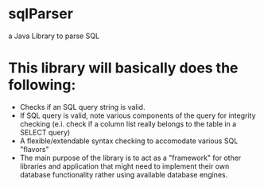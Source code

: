 # sqlParser
a Java Library to parse SQL

# This library will basically does the following:
- Checks if an SQL query string is valid.
- If SQL query is valid, note various components of the query for integrity checking
  (e.i. check if a column list really belongs to the table in a SELECT query)
- A flexible/extendable syntax checking to accomodate various SQL "flavors"
- The main purpose of the library is to act as a "framework" for other libraries and application 
  that might need to implement their own database functionality rather using available database engines.


